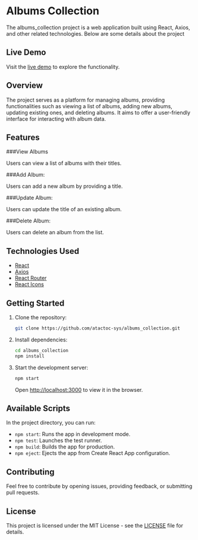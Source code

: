 # Albums Collection

The albums_collection project is a web application built using React, Axios, and other related technologies. Below are some details about the project

## Live Demo

Visit the [live demo](https://atactoc-sys.github.io/albums_collection/) to explore the functionality.

## Overview

The project serves as a platform for managing albums, providing functionalities such as viewing a list of albums, adding new albums, updating existing ones, and deleting albums. It aims to offer a user-friendly interface for interacting with album data.

## Features

###View Albums

Users can view a list of albums with their titles.

###Add Album:

Users can add a new album by providing a title.

###Update Album:

Users can update the title of an existing album.

###Delete Album:

Users can delete an album from the list.

## Technologies Used

- [React](https://reactjs.org/)
- [Axios](https://axios-http.com/)
- [React Router](https://reactrouter.com/)
- [React Icons](https://react-icons.github.io/react-icons/)

## Getting Started

1. Clone the repository:

    ```bash
    git clone https://github.com/atactoc-sys/albums_collection.git
    ```

2. Install dependencies:

    ```bash
    cd albums_collection
    npm install
    ```

3. Start the development server:

    ```bash
    npm start
    ```

    Open [http://localhost:3000](http://localhost:3000) to view it in the browser.

## Available Scripts

In the project directory, you can run:

- `npm start`: Runs the app in development mode.
- `npm test`: Launches the test runner.
- `npm build`: Builds the app for production.
- `npm eject`: Ejects the app from Create React App configuration.

## Contributing

Feel free to contribute by opening issues, providing feedback, or submitting pull requests.

## License

This project is licensed under the MIT License - see the [LICENSE](LICENSE) file for details.

